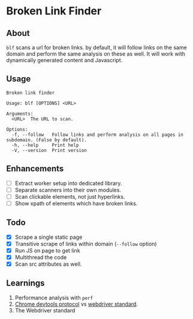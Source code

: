 # Broken Link Finder

## About

`blf` scans a url for broken links. by default, it will follow links 
on the same domain and perform the same analysis on these as well. 
It will work with dynamically generated content and Javascript.

## Usage

```
Broken link finder

Usage: blf [OPTIONS] <URL>

Arguments:
  <URL>  The URL to scan.

Options:
  -f, --follow   Follow links and perform analysis on all pages in subdomain. (False by default).
  -h, --help     Print help
  -V, --version  Print version
```

## Enhancements
- [ ] Extract worker setup into dedicated library.
- [ ] Separate scanners into their own modules.
- [ ] Scan clickable elements, not just hyperlinks.
- [ ] Show xpath of elements which have broken links.

## Todo

- [x] Scrape a single static page
- [x] Transitive scrape of links within domain (`--follow` option)
- [x] Run JS on page to get link
- [x] Multithread the code
- [x] Scan src attributes as well.

## Learnings

1. Performance analysis with `perf`
2. [Chrome devtools protocol](https://chromedevtools.github.io/devtools-protocol/) vs [webdriver standard](https://www.w3.org/TR/webdriver2/).
3. The Webdriver standard

